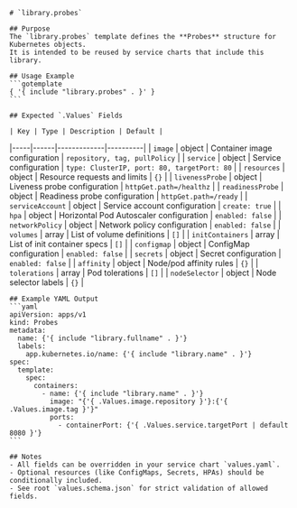     # `library.probes`

    ## Purpose
    The `library.probes` template defines the **Probes** structure for Kubernetes objects.
    It is intended to be reused by service charts that include this library.

    ## Usage Example
    ```gotemplate
    { '{ include "library.probes" . }' }
    ```

    ## Expected `.Values` Fields

    | Key | Type | Description | Default |
|-----|------|-------------|----------|
| `image` | object | Container image configuration | `repository, tag, pullPolicy` |
| `service` | object | Service configuration | `type: ClusterIP, port: 80, targetPort: 80` |
| `resources` | object | Resource requests and limits | `{}` |
| `livenessProbe` | object | Liveness probe configuration | `httpGet.path=/healthz` |
| `readinessProbe` | object | Readiness probe configuration | `httpGet.path=/ready` |
| `serviceAccount` | object | Service account configuration | `create: true` |
| `hpa` | object | Horizontal Pod Autoscaler configuration | `enabled: false` |
| `networkPolicy` | object | Network policy configuration | `enabled: false` |
| `volumes` | array | List of volume definitions | `[]` |
| `initContainers` | array | List of init container specs | `[]` |
| `configmap` | object | ConfigMap configuration | `enabled: false` |
| `secrets` | object | Secret configuration | `enabled: false` |
| `affinity` | object | Node/pod affinity rules | `{}` |
| `tolerations` | array | Pod tolerations | `[]` |
| `nodeSelector` | object | Node selector labels | `{}` |

    ## Example YAML Output
    ```yaml
    apiVersion: apps/v1
    kind: Probes
    metadata:
      name: {'{ include "library.fullname" . }'}
      labels:
        app.kubernetes.io/name: {'{ include "library.name" . }'}
    spec:
      template:
        spec:
          containers:
            - name: {'{ include "library.name" . }'}
              image: "{'{ .Values.image.repository }'}:{'{ .Values.image.tag }'}"
              ports:
                - containerPort: {'{ .Values.service.targetPort | default 8080 }'}
    ```

    ## Notes
    - All fields can be overridden in your service chart `values.yaml`.
    - Optional resources (like ConfigMaps, Secrets, HPAs) should be conditionally included.
    - See root `values.schema.json` for strict validation of allowed fields.
